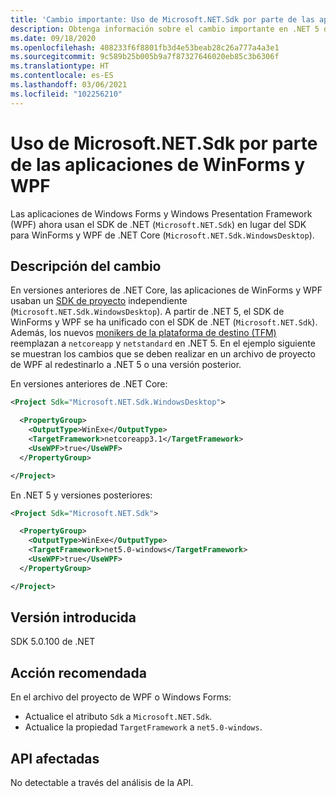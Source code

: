 ```yaml
---
title: 'Cambio importante: Uso de Microsoft.NET.Sdk por parte de las aplicaciones de WinForms y WPF'
description: Obtenga información sobre el cambio importante en .NET 5 donde las aplicaciones Windows Forms y Windows Presentation Framework ahora usan el SDK de .NET en lugar del SDK para WinForms y WPF de .NET Core.
ms.date: 09/18/2020
ms.openlocfilehash: 408233f6f8801fb3d4e53beab28c26a777a4a3e1
ms.sourcegitcommit: 9c589b25b005b9a7f87327646020eb85c3b6306f
ms.translationtype: HT
ms.contentlocale: es-ES
ms.lasthandoff: 03/06/2021
ms.locfileid: "102256210"
---
```

# <a name="winforms-and-wpf-apps-use-microsoftnetsdk"></a>Uso de Microsoft.NET.Sdk por parte de las aplicaciones de WinForms y WPF

Las aplicaciones de Windows Forms y Windows Presentation Framework (WPF) ahora usan el SDK de .NET (`Microsoft.NET.Sdk`) en lugar del SDK para WinForms y WPF de .NET Core (`Microsoft.NET.Sdk.WindowsDesktop`).

## <a name="change-description"></a>Descripción del cambio

En versiones anteriores de .NET Core, las aplicaciones de WinForms y WPF usaban un [SDK de proyecto](../../../project-sdk/overview.md) independiente (`Microsoft.NET.Sdk.WindowsDesktop`). A partir de .NET 5, el SDK de WinForms y WPF se ha unificado con el SDK de .NET (`Microsoft.NET.Sdk`). Además, los nuevos [monikers de la plataforma de destino (TFM)](../../../../standard/frameworks.md) reemplazan a `netcoreapp` y `netstandard` en .NET 5. En el ejemplo siguiente se muestran los cambios que se deben realizar en un archivo de proyecto de WPF al redestinarlo a .NET 5 o una versión posterior.

En versiones anteriores de .NET Core:

```xml
<Project Sdk="Microsoft.NET.Sdk.WindowsDesktop">

  <PropertyGroup>
    <OutputType>WinExe</OutputType>
    <TargetFramework>netcoreapp3.1</TargetFramework>
    <UseWPF>true</UseWPF>
  </PropertyGroup>

</Project>
```

En .NET 5 y versiones posteriores:

```xml
<Project Sdk="Microsoft.NET.Sdk">

  <PropertyGroup>
    <OutputType>WinExe</OutputType>
    <TargetFramework>net5.0-windows</TargetFramework>
    <UseWPF>true</UseWPF>
  </PropertyGroup>

</Project>
```

## <a name="version-introduced"></a>Versión introducida

SDK 5.0.100 de .NET

## <a name="recommended-action"></a>Acción recomendada

En el archivo del proyecto de WPF o Windows Forms:

- Actualice el atributo `Sdk` a `Microsoft.NET.Sdk`.
- Actualice la propiedad `TargetFramework` a `net5.0-windows`.

## <a name="affected-apis"></a>API afectadas

No detectable a través del análisis de la API.

<!--

### Affected APIs

Not detectable via API analysis.

### Category

- Windows Forms
- Windows Presentation Framework (WPF)

-->
